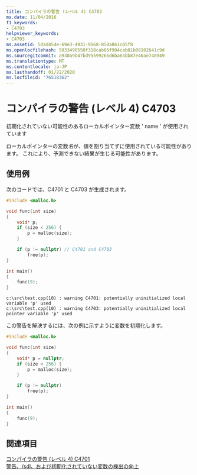 ```yaml
---
title: コンパイラの警告 (レベル 4) C4703
ms.date: 11/04/2016
f1_keywords:
- C4703
helpviewer_keywords:
- C4703
ms.assetid: 5dad454e-69e3-4931-9168-050a861c05f8
ms.openlocfilehash: 5033490550f318cab65f984cab81b08102641c9d
ms.sourcegitcommit: a930a9b47bd95599265d6ba83bb87e46ae748949
ms.translationtype: MT
ms.contentlocale: ja-JP
ms.lasthandoff: 01/22/2020
ms.locfileid: "76518362"
---
```

# <a name="compiler-warning-level-4-c4703"></a>コンパイラの警告 (レベル 4) C4703

初期化されていない可能性のあるローカルポインター変数 ' name ' が使用されています

ローカルポインターの変数*名*が、値を割り当てずに使用されている可能性があります。 これにより、予測できない結果が生じる可能性があります。

## <a name="example"></a>使用例

次のコードでは、C4701 と C4703 が生成されます。

```cpp
#include <malloc.h>

void func(int size)
{
    void* p;
    if (size < 256) {
        p = malloc(size);
    }

    if (p != nullptr) // C4701 and C4703
        free(p);
}

int main()
{
    func(9);
}
```

```Output
c:\src\test.cpp(10) : warning C4701: potentially uninitialized local variable 'p' used
c:\src\test.cpp(10) : warning C4703: potentially uninitialized local pointer variable 'p' used
```

この警告を解決するには、次の例に示すように変数を初期化します。

```cpp
#include <malloc.h>

void func(int size)
{
    void* p = nullptr;
    if (size < 256) {
        p = malloc(size);
    }

    if (p != nullptr)
        free(p);
}

int main()
{
    func(9);
}
```

## <a name="see-also"></a>関連項目

[コンパイラの警告 (レベル 4) C4701](../../error-messages/compiler-warnings/compiler-warning-level-4-c4701.md)<br/>
[警告、/sdl、および初期化されていない変数の検出の向上](https://www.microsoft.com/security/blog/2012/06/06/warnings-sdl-and-improving-uninitialized-variable-detection/)
